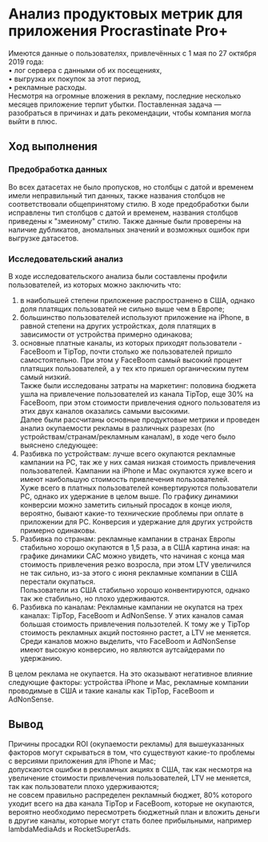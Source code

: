 # Анализ продуктовых метрик для приложения Procrastinate Pro+
Имеются данные о пользователях, привлечённых с 1 мая по 27 октября 2019 года:  
•	лог сервера с данными об их посещениях,  
•	выгрузка их покупок за этот период,  
•	рекламные расходы.  
Несмотря на огромные вложения в рекламу, последние несколько месяцев приложение терпит убытки.
Поставленная задача — разобраться в причинах и дать рекомендации, чтобы компания могла выйти в плюс.

## Ход выполнения

### Предобработка данных
Во всех датасетах не было пропусков, но столбцы с датой и временем имели неправильный тип данных, также названия столбцов не соответствовали общепринятому стилю.
В ходе предобработки были исправлены тип столбцов с датой и временем, названия столбцов приведены к "змеиному" стилю.
Также данные были проверены на наличие дубликатов, аномальных значений и возможных ошибок при выгрузке датасетов.

### Исследовательский анализ
В ходе исследовательского анализа были составлены профили пользователей, из которых можно заключить что:
1. в наибольшей степени приложение распространено в США, однако доля платящих пользоватей не сильно выше чем в Европе;
2. большинство пользователей используют приложение на iPhone, в равной степени на других устройстках, доля платящих в зависимости от устройства примерно одинакова;
3. основные платные каналы, из которых приходят пользователи - FaceBoom и TipTop, почти столько же пользователей пришло самостоятельно.
При этом у FaceBoom самый высокий процент платящих пользователей, а у тех кто пришел органическим путем самый низкий.  
Также были исследованы затраты на маркетинг: половина бюджета ушла на привлечение пользователей из канала TipTop, еще 30% на FaceBoom,
при этом стоимости привлечения одного пользователя из этих двух каналов оказались самыми высокими.  
Далее были рассчитаны основные продуктовые метрики и проведен анализ окупаемости рекламы в различных разрезах (по устройствам/странам/рекламным каналам), в ходе чего было выяснено следующее:
1. Разбивка по устройствам: лучше всего окупаются рекламные кампании на PC, так же у них самая низкая стоимость привлечения пользователей.
Кампании на iPhone и Mac окупаются хуже всего и имеют наибольшую стоимость привлечения пользователей.  
Хуже всего в платных пользователей конвертируются пользователи РС, однако их удержание в целом выше. По графику динамики конверсии можно заметить сильный просадок в конце июля, вероятно,
бывают какие-то технические проблемы при оплате в приложении для РС. Конверсия и удержание для других устройств примерно одинаковы.
2. Разбивка по странам: рекламные кампании в странах Европы стабильно хорошо окупаются в 1,5 раза, а в США картина иная: на графике динамики САС можно увидеть,
что начиная с конца мая стоимость привлечения резко возросла, при этом LTV увеличился не так сильно, из-за этого с июня рекламные компании в США перестали окупаться.  
Пользователи из США стабильно хорошо конвентируются, однако так же стабильно, но плохо удерживаются.
3. Разбивка по каналам: Рекламные кампании не окупатся на трех каналах: TipTop, FaceBoom и AdNonSense. У этих каналов самая большая стоимость привлечения пользотелей.
К тому же у TipTop стоимость рекламных акций постоянно растет, а LTV не меняется.  
Среди каналов можно выделить, что FaceBoom и AdNonSense имеют высокую конверсию, но являются аутсайдерами по удержанию.  
  
В целом реклама не окупается. На это оказывают негативное влияние следующие факторы: устройства iPhone и Mac, рекламные компании проводимые в США и такие каналы как TipTop, FaceBoom и AdNonSense.

## Вывод
Причины просадки ROI (окупаемости рекламы) для вышеуказанных факторов могут скрываться в том, что существуют какие-то проблемы c версиями приложения для iPhone и Mac;  
допускаются ошибки в рекламных акциях в США, так как несмотря на увеличение стоимости привлечения пользователей, LTV не меняется, так как пользователи плохо удерживаются;  
не совсем правильно распределен рекламный бюджет, 80% которого уходит всего на два канала TipTop и FaceBoom, которые не окупаются, вероятно необходимо пересмотреть бюджетный план и вложить деньги в другие каналы, которые могут стать более прибыльными, например lambdaMediaAds и RocketSuperAds.
